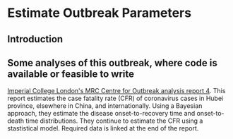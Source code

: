 # Estimate Outbreak Parameters

## Introduction

## Some analyses of this outbreak, where code is available or feasible to write

[Imperial College London's MRC Centre for Outbreak analysis report 4](https://www.imperial.ac.uk/media/imperial-college/medicine/sph/ide/gida-fellowships/Imperial-College-2019-nCoV-severity-10-02-2020.pdf). This report estimates the case fatality rate (CFR) of coronavirus cases in Hubei province, elsewhere in China, and internationally. Using a Bayesian approach, they estimate the disease onset-to-recovery time and onset-to-death time distributions. They continue to estimate the CFR using a stastistical model. Required data is linked at the end of the report. 




